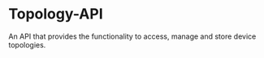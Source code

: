 # Topology-API
 An API that provides the functionality to access, manage and store device topologies.
